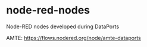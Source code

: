 # node-red-nodes
Node-RED nodes developed during DataPorts



AMTE: https://flows.nodered.org/node/amte-dataports

